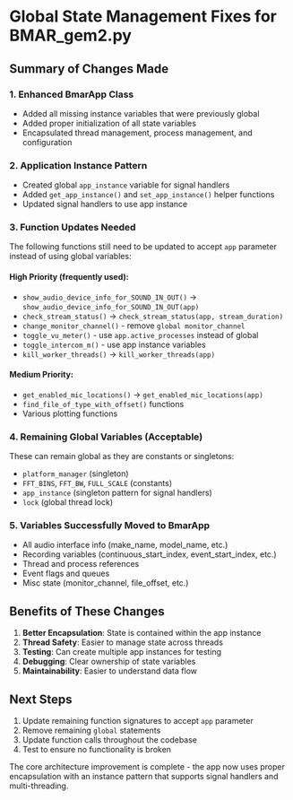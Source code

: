 # Global State Management Fixes for BMAR_gem2.py

## Summary of Changes Made

### 1. Enhanced BmarApp Class
- Added all missing instance variables that were previously global
- Added proper initialization of all state variables
- Encapsulated thread management, process management, and configuration

### 2. Application Instance Pattern
- Created global `app_instance` variable for signal handlers
- Added `get_app_instance()` and `set_app_instance()` helper functions
- Updated signal handlers to use app instance

### 3. Function Updates Needed
The following functions still need to be updated to accept `app` parameter instead of using global variables:

#### High Priority (frequently used):
- `show_audio_device_info_for_SOUND_IN_OUT()` → `show_audio_device_info_for_SOUND_IN_OUT(app)`
- `check_stream_status()` → `check_stream_status(app, stream_duration)`
- `change_monitor_channel()` - remove `global monitor_channel`
- `toggle_vu_meter()` - use `app.active_processes` instead of global
- `toggle_intercom_m()` - use app instance variables
- `kill_worker_threads()` → `kill_worker_threads(app)`

#### Medium Priority:
- `get_enabled_mic_locations()` → `get_enabled_mic_locations(app)`
- `find_file_of_type_with_offset()` functions
- Various plotting functions

### 4. Remaining Global Variables (Acceptable)
These can remain global as they are constants or singletons:
- `platform_manager` (singleton)
- `FFT_BINS`, `FFT_BW`, `FULL_SCALE` (constants)
- `app_instance` (singleton pattern for signal handlers)
- `lock` (global thread lock)

### 5. Variables Successfully Moved to BmarApp
- All audio interface info (make_name, model_name, etc.)
- Recording variables (continuous_start_index, event_start_index, etc.)
- Thread and process references
- Event flags and queues
- Misc state (monitor_channel, file_offset, etc.)

## Benefits of These Changes
1. **Better Encapsulation**: State is contained within the app instance
2. **Thread Safety**: Easier to manage state across threads
3. **Testing**: Can create multiple app instances for testing
4. **Debugging**: Clear ownership of state variables
5. **Maintainability**: Easier to understand data flow

## Next Steps
1. Update remaining function signatures to accept `app` parameter
2. Remove remaining `global` statements
3. Update function calls throughout the codebase
4. Test to ensure no functionality is broken

The core architecture improvement is complete - the app now uses proper encapsulation
with an instance pattern that supports signal handlers and multi-threading.
